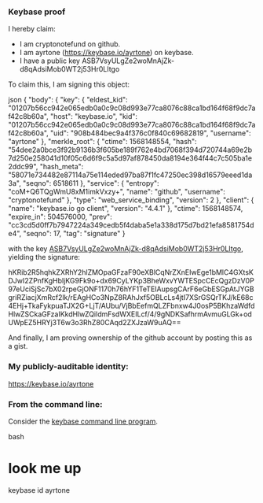 ### Keybase proof

I hereby claim:

  * I am cryptonotefund on github.
  * I am ayrtone (https://keybase.io/ayrtone) on keybase.
  * I have a public key ASB7VsyULgZe2woMnAjZk-d8qAdsiMob0WT2j53Hr0LItgo

To claim this, I am signing this object:

json
{
  "body": {
    "key": {
      "eldest_kid": "01207b56cc942e065edb0a0c9c08d993e77ca8076c88ca1bd164f68f9dc7af42c8b60a",
      "host": "keybase.io",
      "kid": "01207b56cc942e065edb0a0c9c08d993e77ca8076c88ca1bd164f68f9dc7af42c8b60a",
      "uid": "908b484bec9a4f376c0f840c69682819",
      "username": "ayrtone"
    },
    "merkle_root": {
      "ctime": 1568148554,
      "hash": "54dee2a0bce3f92b9136b3f605be189f762e4bd7068f394d720744a69e2b7d250e258041d10f05c6d6f9c5a5d97af878450da8194e364f44c7c505ba1e2ddc99",
      "hash_meta": "58071e734482e87114a75e114eded97ba87f1fc47250ec398d16579eeed1da3a",
      "seqno": 6518611
    },
    "service": {
      "entropy": "coM+Q6TQgWmU8xM1imkVxzy+",
      "name": "github",
      "username": "cryptonotefund"
    },
    "type": "web_service_binding",
    "version": 2
  },
  "client": {
    "name": "keybase.io go client",
    "version": "4.4.1"
  },
  "ctime": 1568148574,
  "expire_in": 504576000,
  "prev": "cc3cd5d0ff7b7947224a349cedb5f4daba5e1a338d175d7bd21efa8581754de4",
  "seqno": 17,
  "tag": "signature"
}

with the key [ASB7VsyULgZe2woMnAjZk-d8qAdsiMob0WT2j53Hr0LItgo](https://keybase.io/ayrtone), yielding the signature:

hKRib2R5hqhkZXRhY2hlZMOpaGFzaF90eXBlCqNrZXnEIwEge1bMlC4GXtsKDJwI2ZPnfKgHbIjKG9Fk9o+dx69CyLYKp3BheWxvYWTESpcCEcQgzDzV0P97eUciSjSc7bX02rpeGjONF1170h76hYF1TeTEIAupsgCArF6eGbESGpAtJYGBgriRZiacjXmRcf2lk/rEAgHCo3NpZ8RAhJxf5OBLcLs4jtI7XSrGSQrTKJ/kE68c4EHj+TkaFykpuaTJX2G+LjT/AUbu/VjBbEefmQLZFbnxw4J0osP5BKhzaWdfdHlwZSCkaGFzaIKkdHlwZQildmFsdWXEILcf/4/9gNDKSafhrmAvmuGLGk+odUWpEZ5HRYj3T6w3o3RhZ80CAqd2ZXJzaW9uAQ==


And finally, I am proving ownership of the github account by posting this as a gist.

### My publicly-auditable identity:

https://keybase.io/ayrtone

### From the command line:

Consider the [keybase command line program](https://keybase.io/download).

bash
# look me up
keybase id ayrtone
